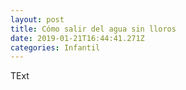 ```yaml
---
layout: post
title: Cómo salir del agua sin lloros
date: 2019-01-21T16:44:41.271Z
categories: Infantil
---
```

TExt
